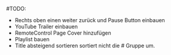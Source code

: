 ﻿#TODO:
- Rechts oben einen weiter zurück und Pause Button einbauen
- YouTube Trailer einbauen
- RemoteControl Page Cover hinzufügen
- Playlist bauen
- Title absteigend sortieren sortiert nicht die # Gruppe um.